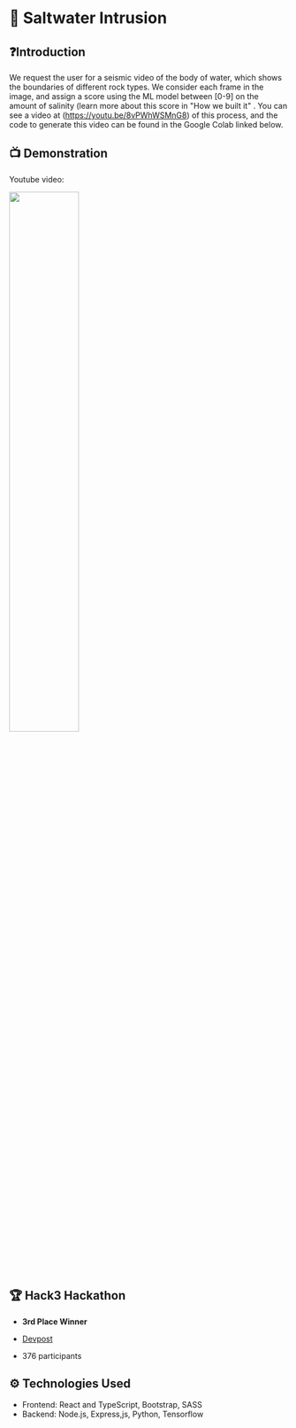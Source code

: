 # 🌊 Saltwater Intrusion

## ❓Introduction

We request the user for a seismic video of the body of water, which shows the boundaries of different rock types. We consider each frame in the image, and assign a score using the ML model between [0-9] on the amount of salinity (learn more about this score in "How we built it" . You can see a video at (https://youtu.be/8vPWhWSMnG8) of this process, and the code to generate this video can be found in the Google Colab linked below.

## 📺 Demonstration

Youtube video:

[<img src="https://img.youtube.com/vi/ktEqocVPYFk/maxresdefault.jpg" width="50%">](https://youtu.be/ktEqocVPYFk)

## 🏆 Hack3 Hackathon

- **3rd Place Winner**

- [Devpost](https://devpost.com/software/saltwater-intrusion)

- 376 participants

## ⚙️ Technologies Used

- Frontend: React and TypeScript, Bootstrap, SASS
- Backend: Node.js, Express,js, Python, Tensorflow
